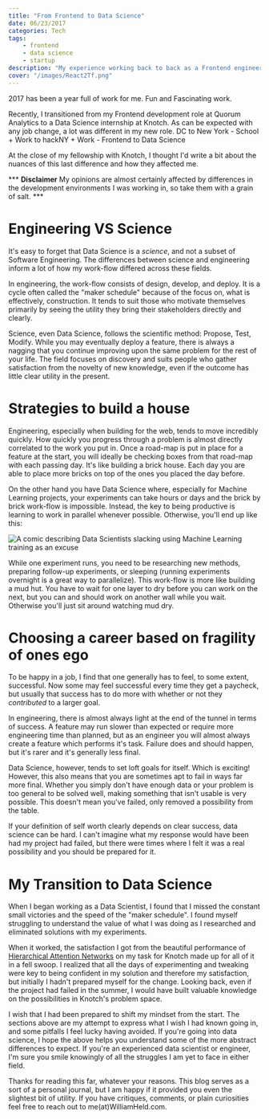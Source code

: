 ```yaml
---
title: "From Frontend to Data Science"
date: 06/23/2017
categories: Tech
tags:
    - frontend
    - data science
    - startup
description: "My experience working back to back as a Frontend engineer and a Data Scientist"
cover: "/images/React2Tf.png"
---
```


2017 has been a year full of work for me. Fun and Fascinating work.

Recently, I transitioned from my Frontend development role at Quorum Analytics to a Data Science internship at Knotch. As can be expected with any job change, a lot was different in my new role. DC to New York - School + Work to hackNY + Work - Frontend to Data Science

At the close of my fellowship with Knotch, I thought I'd write a bit about the nuances of this last difference and how they affected me. 

\*\*\* **Disclaimer**  My opinions are almost certainly affected by differences in the development environments I was working in, so take them with a grain of salt. \*\*\*

# Engineering VS Science
It's easy to forget that Data Science is a *science*, and not a subset of Software Engineering. The differences between science and engineering inform a lot of how my work-flow differed across these fields. 

In engineering, the work-flow consists of design, develop, and deploy. It is a cycle often called the "maker schedule" because of the focus on, what is effectively, construction. It tends to suit those who motivate themselves primarily by seeing the utility they bring their stakeholders directly and clearly.

Science, even Data Science, follows the scientific method: Propose, Test, Modify. While you may eventually deploy a feature, there is always a nagging that you continue improving upon the same problem for the rest of your life. The field focuses on discovery and suits people who gather satisfaction from the novelty of new knowledge, even if the outcome has little clear utility in the present.

# Strategies to build a house
Engineering, especially when building for the web, tends to move incredibly quickly. How quickly you progress through a problem is almost directly correlated to the work you put in. Once a road-map is put in place for a feature at the start, you will ideally be checking boxes from that road-map with each passing day. It's like building a brick house. Each day you are able to place more bricks on top of the ones you placed the day before. 

On the other hand you have Data Science where, especially for Machine Learning projects, your experiments can take hours or days and the brick by brick work-flow is impossible. Instead, the key to being productive is learning to work in parallel whenever possible. Otherwise, you'll end up like this:

![A comic describing Data Scientists slacking using Machine Learning training as an excuse](/images/training.png)

While one experiment runs, you need to be researching new methods, preparing follow-up experiments, or sleeping (running experiments overnight is a great way to parallelize). This work-flow is more like building a mud hut. You have to wait for one layer to dry before you can work on the next, but you can and should work on another wall while you wait. Otherwise you'll just sit around watching mud dry. 

# Choosing a career based on fragility of ones ego
To be happy in a job, I find that one generally has to feel, to some extent, successful. Now some may feel successful every time they get a paycheck, but usually that success has to do more with whether or not they *contributed* to a larger goal. 

In engineering, there is almost always light at the end of the tunnel in terms of success. A feature may run slower than expected or require more engineering time than planned, but as an engineer you will almost always create a feature which performs it's task. Failure does and should happen, but it's rarer and it's generally less final.

Data Science, however, tends to set loft goals for itself. Which is exciting! However, this also means that you are sometimes apt to fail in ways far more final. Whether you simply don't have enough data or your problem is too general to be solved well, making something that isn't usable is very possible. This doesn't mean you've failed, only removed a possibility from the table.

If your definition of self worth clearly depends on clear success, data science can be hard. I can't imagine what my response would have been had my project had failed, but there were times where I felt it was a real possibility and you should be prepared for it.


# My Transition to Data Science
When I began working as a Data Scientist, I found that I missed the constant small victories and the speed of the "maker schedule". I found myself struggling to understand the value of what I was doing as I researched and eliminated solutions with my experiments. 

When it worked, the satisfaction I got from the beautiful performance of [Hierarchical Attention Networks](https://www.cs.cmu.edu/~diyiy/docs/naacl16.pdf) on my task for Knotch made up for all of it in a fell swoop. I realized that all the days of experimenting and tweaking were key to being confident in my solution and therefore my satisfaction, but initially I hadn't prepared myself for the change. Looking back, even if the project had failed in the summer, I would have built valuable knowledge on the possibilities in Knotch's problem space. 

I wish that I had been prepared to shift my mindset from the start. The sections above are my attempt to express what I wish I had known going in, and some pitfalls I feel lucky having avoided. If you're going into data science, I hope the above helps you understand some of the more abstract differences to expect. If you're an experienced data scientist or engineer, I'm sure you smile knowingly of all the struggles I am yet to face in either field.

Thanks for reading this far, whatever your reasons. This blog serves as a sort of a personal journal, but I am happy if it provided you even the slightest bit of utility. If you have critiques, comments, or plain curiosities feel free to reach out to me(at)WilliamHeld.com.
